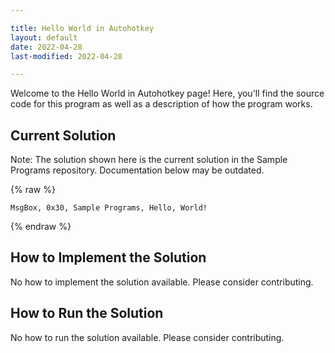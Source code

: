 ```yaml
---

title: Hello World in Autohotkey
layout: default
date: 2022-04-28
last-modified: 2022-04-28

---
```


Welcome to the Hello World in Autohotkey page! Here, you'll find the source code for this program as well as a description of how the program works.

## Current Solution

Note: The solution shown here is the current solution in the Sample Programs repository. Documentation below may be outdated.

{% raw %}

```Autohotkey
﻿MsgBox, 0x30, Sample Programs, Hello, World!
```

{% endraw %}

## How to Implement the Solution

No how to implement the solution available. Please consider contributing.

## How to Run the Solution

No how to run the solution available. Please consider contributing.